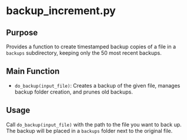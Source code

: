 # backup_increment.py

## Purpose
Provides a function to create timestamped backup copies of a file in a `backups` subdirectory, keeping only the 50 most recent backups.

## Main Function
- `do_backup(input_file)`: Creates a backup of the given file, manages backup folder creation, and prunes old backups.

## Usage
Call `do_backup(input_file)` with the path to the file you want to back up. The backup will be placed in a `backups` folder next to the original file.
